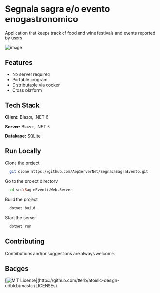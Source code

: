 # Segnala sagra e/o evento enogastronomico
Application that keeps track of food and wine festivals and events reported by users

![image](https://user-images.githubusercontent.com/49655304/177417040-eb3069db-0ff7-4491-a138-c08588f5acd4.png)


## Features

- No server required
- Portable program
- Distributable via docker
- Cross platform


## Tech Stack

**Client:** Blazor, .NET 6

**Server:** Blazor, .NET 6

**Database:** SQLite


## Run Locally

Clone the project

```bash
  git clone https://github.com/AepServerNet/SegnalaSagraEvento.git
```

Go to the project directory

```bash
  cd src\SagreEventi.Web.Server
```

Build the project

```bash
  dotnet build
```

Start the server

```bash
  dotnet run
```


## Contributing
Contributions and/or suggestions are always welcome.


## Badges

[![MIT License](https://img.shields.io/apm/l/atomic-design-ui.svg?)](https://github.com/tterb/atomic-design-ui/blob/master/LICENSEs)
